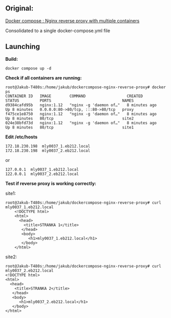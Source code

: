 Original:
---------
[Docker compose : Nginx reverse proxy with multiple containers](http://www.bogotobogo.com/DevOps/Docker/Docker-Compose-Nginx-Reverse-Proxy-Multiple-Containers.php)

Consolidated to a single docker-compose.yml file

Launching
---------
**Build:**

    docker compose up -d

**Check if all containers are running:** 

    root@Jakub-T480s:/home/jakub/dockercompose-nginx-reverse-proxy# docker ps
    CONTAINER ID   IMAGE        COMMAND                  CREATED         STATUS         PORTS                               NAMES
    d9384cafd95b   nginx:1.12   "nginx -g 'daemon of…"   8 minutes ago   Up 8 minutes   0.0.0.0:80->80/tcp, :::80->80/tcp   proxy
    f475ce1e8750   nginx:1.12   "nginx -g 'daemon of…"   8 minutes ago   Up 8 minutes   80/tcp                              site2
    024e38bfd73d   nginx:1.12   "nginx -g 'daemon of…"   8 minutes ago   Up 8 minutes   80/tcp                              site1

**Edit /etc/hosts**

	172.18.230.198  mly0037_1.eb212.local
	172.18.230.198  mly0037_2.eb212.local
or

	127.0.0.1  mly0037_1.eb212.local
	122.0.0.1  mly0037_2.eb212.local

**Test if reverse proxy is working correctly:**

site1:

    root@Jakub-T480s:/home/jakub/dockercompose-nginx-reverse-proxy# curl mly0037_1.eb212.local
    	<!DOCTYPE html>
    	<html>
    	  <head>
    	    <title>STRANKA 1</title>
    	   </head>
    	   <body>
    	      <h1>mly0037_1.eb212.local</h1>
    	   </body>
    	</html>
 site2:
 
    root@Jakub-T480s:/home/jakub/dockercompose-nginx-reverse-proxy# curl mly0037_2.eb212.local
    <!DOCTYPE html>
    <html>
      <head>
        <title>STRANKA 2</title>
       </head>
       <body>
          <h1>mly0037_2.eb212.local</h1>
       </body>
    </html>

